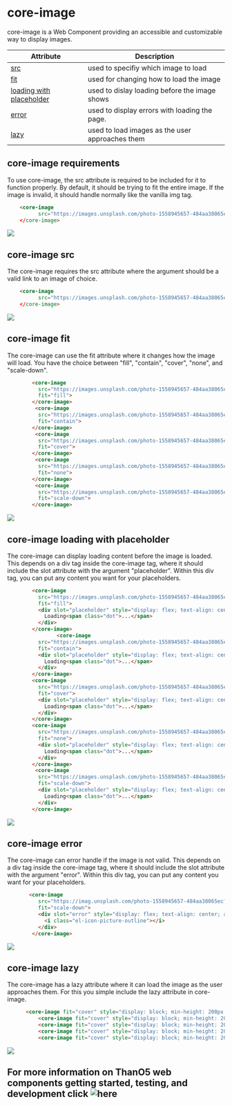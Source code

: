 #  core-image

core-image is a Web Component providing an accessible and customizable way to display images.


Attribute | Description
--------- | -----------
[src](#core-image-src) | used to specifiy which image to load
[fit](#core-image-fit-attribute) | used for changing how to load the image
[loading with placeholder](#core-image-loading-with-placeholders) | used to dislay loading before the image shows
[error](#core-image-error) | used to display errors with loading the page. 
[lazy](#core-image-lazy) | used to load images as the user approaches them


## core-image requirements

To use core-image, the src attribute is required to be included for it to function properly. By default, it should be trying to fit the entire image. If the image is invalid, it should handle normally like the vanilla img tag.

```html
    <core-image
          src="https://images.unsplash.com/photo-1558945657-484aa38065ec?ixlib=rb-1.2.1&ixid=eyJhcHBfaWQiOjEyMDd9&auto=format&fit=crop&w=2466&q=80"
    </core-image>
```

![](https://i.ibb.co/yp26PTM/Screen-Shot-2019-06-13-at-5-29-16-PM.png)

## core-image src

The core-image requires the src attribute where the argument should be a valid link to an image of choice. 

```html
    <core-image
          src="https://images.unsplash.com/photo-1558945657-484aa38065ec?ixlib=rb-1.2.1&ixid=eyJhcHBfaWQiOjEyMDd9&auto=format&fit=crop&w=2466&q=80"
    </core-image>
```

![](https://i.ibb.co/yp26PTM/Screen-Shot-2019-06-13-at-5-29-16-PM.png)


## core-image fit

The core-image can use the fit attribute where it changes how the image will load. You have the choice between "fill", "contain", "cover", "none", and "scale-down". 

```html
        <core-image
          src="https://images.unsplash.com/photo-1558945657-484aa38065ec?ixlib=rb-1.2.1&ixid=eyJhcHBfaWQiOjEyMDd9&auto=format&fit=crop&w=2466&q=80"
          fit="fill">
        </core-image>
         <core-image
          src="https://images.unsplash.com/photo-1558945657-484aa38065ec?ixlib=rb-1.2.1&ixid=eyJhcHBfaWQiOjEyMDd9&auto=format&fit=crop&w=2466&q=80"
          fit="contain">
        </core-image>
         <core-image
          src="https://images.unsplash.com/photo-1558945657-484aa38065ec?ixlib=rb-1.2.1&ixid=eyJhcHBfaWQiOjEyMDd9&auto=format&fit=crop&w=2466&q=80"
          fit="cover">
        </core-image>
         <core-image
          src="https://images.unsplash.com/photo-1558945657-484aa38065ec?ixlib=rb-1.2.1&ixid=eyJhcHBfaWQiOjEyMDd9&auto=format&fit=crop&w=2466&q=80"
          fit="none">
        </core-image>
         <core-image
          src="https://images.unsplash.com/photo-1558945657-484aa38065ec?ixlib=rb-1.2.1&ixid=eyJhcHBfaWQiOjEyMDd9&auto=format&fit=crop&w=2466&q=80"
          fit="scale-down">
        </core-image>
```

![](https://i.ibb.co/5jSfBhn/Screen-Shot-2019-06-13-at-5-35-58-PM.png)

## core-image loading with placeholder

The core-image can display loading content before the image is loaded. This depends on a div tag inside the core-image tag, where it should include the slot attribute with the argument "placeholder". Within this div tag, you can put any content you want for your placeholders. 

```html
        <core-image
          src="https://images.unsplash.com/photo-1558945657-484aa38065ec?ixlib=rb-1.2.1&ixid=eyJhcHBfaWQiOjEyMDd9&auto=format&fit=crop&w=2466&q=80"
          fit="fill">        
          <div slot="placeholder" style="display: flex; text-align: center; align-items: center; justify-content: center; width: 100%; height: 100%;">
            Loading<span class="dot">...</span>
          </div>
        </core-image>
                <core-image
          src="https://images.unsplash.com/photo-1558945657-484aa38065ec?ixlib=rb-1.2.1&ixid=eyJhcHBfaWQiOjEyMDd9&auto=format&fit=crop&w=2466&q=80"
          fit="contain">
          <div slot="placeholder" style="display: flex; text-align: center; align-items: center; justify-content: center; width: 100%; height: 100%;">
            Loading<span class="dot">...</span>
          </div>
        </core-image>
        <core-image
          src="https://images.unsplash.com/photo-1558945657-484aa38065ec?ixlib=rb-1.2.1&ixid=eyJhcHBfaWQiOjEyMDd9&auto=format&fit=crop&w=2466&q=80"
          fit="cover">
          <div slot="placeholder" style="display: flex; text-align: center; align-items: center; justify-content: center; width: 100%; height: 100%;">
            Loading<span class="dot">...</span>
          </div>
        </core-image>
        <core-image
          src="https://images.unsplash.com/photo-1558945657-484aa38065ec?ixlib=rb-1.2.1&ixid=eyJhcHBfaWQiOjEyMDd9&auto=format&fit=crop&w=2466&q=80"
          fit="none">
          <div slot="placeholder" style="display: flex; text-align: center; align-items: center; justify-content: center; width: 100%; height: 100%;">
            Loading<span class="dot">...</span>
          </div>
        </core-image>
         <core-image
          src="https://images.unsplash.com/photo-1558945657-484aa38065ec?ixlib=rb-1.2.1&ixid=eyJhcHBfaWQiOjEyMDd9&auto=format&fit=crop&w=2466&q=80"
          fit="scale-down">
          <div slot="placeholder" style="display: flex; text-align: center; align-items: center; justify-content: center; width: 100%; height: 100%;">
            Loading<span class="dot">...</span>
          </div>
        </core-image>
```

![](https://i.ibb.co/TtKP8YG/loading.gif)

## core-image error

The core-image can error handle if the image is not valid. This depends on a div tag inside the core-image tag, where it should include the slot attribute with the argument "error". Within this div tag, you can put any content you want for your placeholders. 

```html
       <core-image
          src="https://imag.unsplash.com/photo-1558945657-484aa38065ec?ixlib=rb-1.2.1&ixid=eyJhcHBfaWQiOjEyMDd9&auto=format&fit=crop&w=2466&q=80"
          fit="scale-down">
          <div slot="error" style="display: flex; text-align: center; align-items: center; justify-content: center; width: 100%; height: 100%;">
            <i class="el-icon-picture-outline"></i>
          </div>
        </core-image>
```

![](https://i.ibb.co/DfDQv1q/Screen-Shot-2019-06-13-at-6-06-48-PM.png)

## core-image lazy

The core-image has a lazy attribute where it can load the image as the user approaches them. For this you simple include the lazy attribute in core-image. 

```html
      <core-image fit="cover" style="display: block; min-height: 200px; margin-bottom: 10px;" lazy src="https://fuss10.elemecdn.com/a/3f/3302e58f9a181d2509f3dc0fa68b0jpeg.jpeg"></core-image>
          <core-image fit="cover" style="display: block; min-height: 200px; margin-bottom: 10px;" lazy src="https://fuss10.elemecdn.com/1/34/19aa98b1fcb2781c4fba33d850549jpeg.jpeg"></core-image>
          <core-image fit="cover" style="display: block; min-height: 200px; margin-bottom: 10px;" lazy src="https://fuss10.elemecdn.com/0/6f/e35ff375812e6b0020b6b4e8f9583jpeg.jpeg"></core-image>
          <core-image fit="cover" style="display: block; min-height: 200px; margin-bottom: 10px;" lazy src="https://fuss10.elemecdn.com/9/bb/e27858e973f5d7d3904835f46abbdjpeg.jpeg"></core-image>
          <core-image fit="cover" style="display: block; min-height: 200px; margin-bottom: 10px;" lazy src="https://fuss10.elemecdn.com/d/e6/c4d93a3805b3ce3f323f7974e6f78jpeg.jpeg"></core-image>
```

![](https://i.ibb.co/44bsq2c/lazy.gif)

## For more information on ThanO5 web components getting started, testing, and development click ![here](https://github.com/ucsd-cse112/thanOS#thanos)